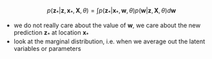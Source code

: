 $$p(\mathbf{z}_* | \mathbf{z}, \mathbf{x}_*, \mathbf{X}, \theta) = \int p(\mathbf{z}_* | \mathbf{x}_*, \mathbf{w}, \theta) p(\mathbf{w} | \mathbf{z}, \mathbf{X}, \theta) d\mathbf{w}$$

- we do not really care about the value of $\mathbf{w}$, we care about the new prediction $\mathbf{z}_*$ at location $\mathbf{x}_*$
- look at the marginal distribution, i.e. when we average out the latent variables or parameters
